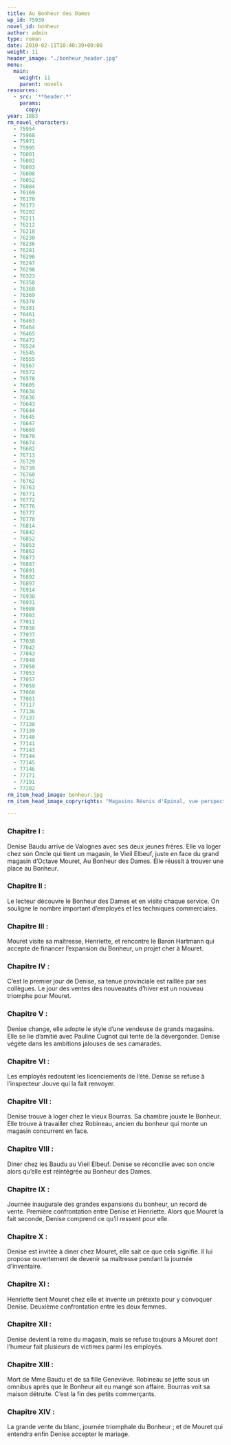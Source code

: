 ```yaml
---
title: Au Bonheur des Dames
wp_id: 75939
novel_id: bonheur
author: admin
type: roman
date: 2010-02-11T10:40:39+00:00
weight: 11
header_image: "./bonheur_header.jpg"
menu:
  main:
    weight: 11
    parent: novels
resources:
  - src: '**header.*'
    params:
      copy:
year: 1883
rm_novel_characters:
  - 75954
  - 75968
  - 75971
  - 75995
  - 76001
  - 76002
  - 76003
  - 76008
  - 76052
  - 76084
  - 76169
  - 76170
  - 76173
  - 76202
  - 76211
  - 76212
  - 76218
  - 76230
  - 76236
  - 76281
  - 76296
  - 76297
  - 76298
  - 76323
  - 76358
  - 76368
  - 76369
  - 76370
  - 76381
  - 76461
  - 76463
  - 76464
  - 76465
  - 76472
  - 76524
  - 76545
  - 76555
  - 76567
  - 76572
  - 76578
  - 76605
  - 76634
  - 76636
  - 76643
  - 76644
  - 76645
  - 76647
  - 76669
  - 76670
  - 76674
  - 76682
  - 76713
  - 76729
  - 76739
  - 76760
  - 76762
  - 76763
  - 76771
  - 76772
  - 76776
  - 76777
  - 76778
  - 76814
  - 76842
  - 76852
  - 76853
  - 76862
  - 76873
  - 76887
  - 76891
  - 76892
  - 76897
  - 76914
  - 76930
  - 76931
  - 76988
  - 77003
  - 77011
  - 77036
  - 77037
  - 77038
  - 77042
  - 77043
  - 77049
  - 77050
  - 77053
  - 77057
  - 77059
  - 77060
  - 77061
  - 77117
  - 77136
  - 77137
  - 77138
  - 77139
  - 77140
  - 77141
  - 77143
  - 77144
  - 77145
  - 77146
  - 77171
  - 77191
  - 77202
rm_item_head_image: bonheur.jpg
rm_item_head_image_copryrights: "Magasins Réunis d'Epinal, vue perspective - Joseph Hornecker"

---
```


### Chapitre I :
Denise Baudu arrive de Valognes avec ses deux jeunes frères. Elle va loger chez son Oncle qui tient un magasin, le Vieil Elbeuf, juste en face du grand magasin d&rsquo;Octave Mouret, Au Bonheur des Dames. Elle réussit à trouver une place au Bonheur.
  
### Chapitre II :
Le lecteur découvre le Bonheur des Dames et en visite chaque service. On souligne le nombre important d&rsquo;employés et les techniques commerciales.
  
### Chapitre III :
Mouret visite sa maîtresse, Henriette, et rencontre le Baron Hartmann qui accepte de financer l&rsquo;expansion du Bonheur, un projet cher à Mouret.
  
### Chapitre IV :
C&rsquo;est le premier jour de Denise, sa tenue provinciale est raillée par ses collègues. Le jour des ventes des nouveautés d&rsquo;hiver est un nouveau triomphe pour Mouret.
  
### Chapitre V :
Denise change, elle adopte le style d&rsquo;une vendeuse de grands magasins. Elle se lie d&rsquo;amitié avec Pauline Cugnot qui tente de la dévergonder. Denise végète dans les ambitions jalouses de ses camarades.
  
### Chapitre VI :
Les employés redoutent les licenciements de l&rsquo;été. Denise se refuse à l&rsquo;inspecteur Jouve qui la fait renvoyer.
  
### Chapitre VII :
Denise trouve à loger chez le vieux Bourras. Sa chambre jouxte le Bonheur. Elle trouve à travailler chez Robineau, ancien du bonheur qui monte un magasin concurrent en face.
  
### Chapitre VIII :
Diner chez les Baudu au Vieil Elbeuf. Denise se réconcilie avec son oncle alors qu&rsquo;elle est réintégrée au Bonheur des Dames.
  
### Chapitre IX :
Journée inaugurale des grandes expansions du bonheur, un record de vente. Première confrontation entre Denise et Henriette. Alors que Mouret la fait seconde, Denise comprend ce qu&rsquo;il ressent pour elle.
  
### Chapitre X :
Denise est invitée à diner chez Mouret, elle sait ce que cela signifie. Il lui propose ouvertement de devenir sa maîtresse pendant la journée d&rsquo;inventaire.
  
### Chapitre XI :
Henriette tient Mouret chez elle et invente un prétexte pour y convoquer Denise. Deuxième confrontation entre les deux femmes.
  
### Chapitre XII :
Denise devient la reine du magasin, mais se refuse toujours à Mouret dont l&rsquo;humeur fait plusieurs de victimes parmi les employés.
  
### Chapitre XIII :
Mort de Mme Baudu et de sa fille Geneviève. Robineau se jette sous un omnibus après que le Bonheur ait eu mangé son affaire. Bourras voit sa maison détruite. C&rsquo;est la fin des petits commerçants.
  
### Chapitre XIV :
La grande vente du blanc, journée triomphale du Bonheur ; et de Mouret qui entendra enfin Denise accepter le mariage.